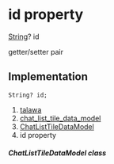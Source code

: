 
<div>

# id property

</div>


[String](https://api.flutter.dev/flutter/dart-core/String-class.html)?
id


getter/setter pair




## Implementation

``` language-dart
String? id;
```







1.  [talawa](../../index.html)
2.  [chat_list_tile_data_model](../../models_chats_chat_list_tile_data_model/)
3.  [ChatListTileDataModel](../../models_chats_chat_list_tile_data_model/ChatListTileDataModel-class.html)
4.  id property

##### ChatListTileDataModel class







